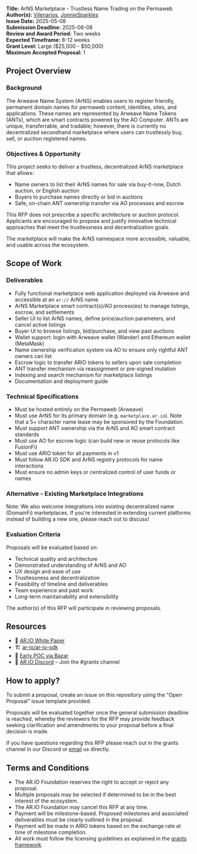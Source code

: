 **Title:** ArNS Marketplace - Trustless Name Trading on the Permaweb  
**Author(s):** [Vilenarios](https://x.com/vilenarios), [JonnieSparkles](https://x.com/jonniesparkles)  
**Issue Date:** 2025-05-08  
**Submission Deadline:** 2025-06-08  
**Review and Award Period:** Two weeks  
**Expected Timeframe:** 8-12 weeks  
**Grant Level:** Large ($25,000 - $50,000)  
**Maximum Accepted Proposal:** 1  

## Project Overview

### Background

The Arweave Name System (ArNS) enables users to register friendly, permanent domain names for permaweb content, identities, sites, and applications. These names are represented by Arweave Name Tokens (ANTs), which are smart contracts powered by the AO Computer. ANTs are unique, transferrable, and tradable; however, there is currently no decentralized secondhand marketplace where users can trustlessly buy, sell, or auction registered names.

### Objectives & Opportunity

This project seeks to deliver a trustless, decentralized ArNS marketplace that allows:

- Name owners to list their ArNS names for sale via buy-it-now, Dutch auction, or English auction
- Buyers to purchase names directly or bid in auctions
- Safe, on-chain ANT ownership transfer via AO processes and escrow

This RFP does not prescribe a specific architecture or auction protocol. Applicants are encouraged to propose and justify innovative technical approaches that meet the trustlessness and decentralization goals.

The marketplace will make the ArNS namespace more accessible, valuable, and usable across the ecosystem.

## Scope of Work

### Deliverables

- Fully functional marketplace web application deployed via Arweave and accessible at an `ar://` ArNS name
- ArNS Marketplace smart contract(s)/AO process(es) to manage listings, escrow, and settlements
- Seller UI to list ArNS names, define price/auction parameters, and cancel active listings
- Buyer UI to browse listings, bid/purchase, and view past auctions
- Wallet support: login with Arweave wallet (Wander) and Ethereum wallet (MetaMask)
- Name ownership verification system via AO to ensure only rightful ANT owners can list
- Escrow logic to transfer ARIO tokens to sellers upon sale completion
- ANT transfer mechanism via reassignment or pre-signed mutation
- Indexing and search mechanism for marketplace listings
- Documentation and deployment guide

### Technical Specifications

- Must be hosted entirely on the Permaweb (Arweave)
- Must use ArNS for its primary domain (e.g. `marketplace.ar.io`). Note that a 5+ character name lease may be sponsored by the Foundation.
- Must support ANT ownership via the ArNS and AO smart contract standards
- Must use AO for escrow logic (can build new or reuse protocols like FusionFi)
- Must use ARIO token for all payments in v1
- Must follow AR.IO SDK and ArNS registry protocols for name interactions
- Must ensure no admin keys or centralized control of user funds or names

### Alternative - Existing Marketplace Integrations
Note: We also welcome integrations into existing decentralized name (DomainFi) marketplaces. If you're interested in extending current platforms instead of building a new one, please reach out to discuss!

### Evaluation Criteria

Proposals will be evaluated based on:

- Technical quality and architecture
- Demonstrated understanding of ArNS and AO
- UX design and ease of use
- Trustlessness and decentralization
- Feasibility of timeline and deliverables
- Team experience and past work
- Long-term maintainability and extensibility

The author(s) of this RFP will participate in reviewing proposals.

## Resources

- 📖 [AR.IO White Paper](https://whitepaper.ar.io)
- 🏗️ [ar-io/ar-io-sdk](https://github.com/ar-io/ar-io-sdk)
- 🧪 [Early POC via Bazar](https://docs.ar.io/guides/ants-on-bazar)
- 💬 [AR.IO Discord](https://discord.com/invite/HGG52EtTc2) – Join the #grants channel

## How to apply?
  
To submit a proposal, create an issue on this repository using the "Open Proposal" issue template provided.
  
Proposals will be evaluated together once the general submission deadline is reached, whereby the reviewers for the RFP may provide feedback seeking clarification and amendments to your proposal before a final decision is made.

If you have questions regarding this RFP please reach out in the grants channel in our Discord or [email](mailto:grants@ar.io?subject=Grants%20Inquiry) us directly.

## Terms and Conditions

- The AR.IO Foundation reserves the right to accept or reject any proposal.
- Multiple proposals may be selected if determined to be in the best interest of the ecosystem.
- The AR.IO Foundation may cancel this RFP at any time.
- Payment will be milestone-based. Proposed milestones and associated deliverables must be clearly outlined in the proposal.
- Payment will be made in ARIO tokens based on the exchange rate at time of milestone completion.
- All work must follow the licensing guidelines as explained in the [grants framework](https://github.com/ar-io/ar-io-grants?tab=readme-ov-file#licensing).